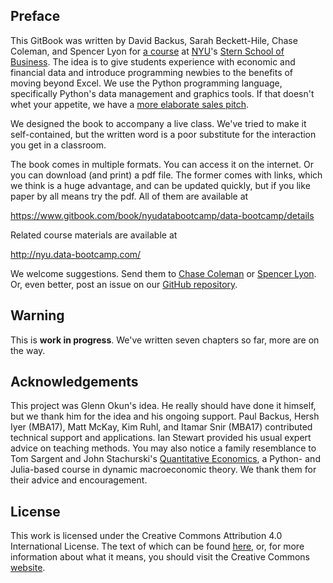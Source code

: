 ## Preface

This GitBook was written by David Backus, Sarah Beckett-Hile, Chase Coleman, and Spencer Lyon for [a course](http://nyu.data-bootcamp.com/) at [NYU](http://www.nyu.edu/)'s [Stern School of Business](http://www.stern.nyu.edu/).  The idea is to give students experience with economic and financial data and introduce programming newbies to the benefits of moving beyond Excel.  We use the Python programming language, specifically Python's data management and graphics tools.  If that doesn't whet your appetite, we have a [more elaborate sales pitch](http://nyu.data-bootcamp.com/faq/).

We designed the book to accompany a live class.  We've tried to make it self-contained, but the written word is a poor substitute for the interaction you get in a classroom.

The book comes in multiple formats.  You can access it on the internet.  Or you can download (and print) a pdf file.  The former comes with links, which we think is a huge advantage, and can be updated quickly, but if you like paper by all means try the pdf.  All of them are available at

https://www.gitbook.com/book/nyudatabootcamp/data-bootcamp/details

Related course materials are available at

http://nyu.data-bootcamp.com/

We welcome suggestions.  Send them to [Chase Coleman](mailto:cc7768@gmail.com) or [Spencer Lyon](mailto:spencerlyon2@gmail.com).  Or, even better, post an issue on our [GitHub repository](https://github.com/NYUDataBootcamp/Book/issues).


## Warning

This is **work in progress**.  We've written seven chapters so far, more are on the way.


## Acknowledgements

This project was Glenn Okun's idea.  He really should have done it himself, but we thank him for the idea and his ongoing support. Paul Backus, Hersh Iyer (MBA17), Matt McKay, Kim Ruhl, and Itamar Snir (MBA17) contributed technical support and applications.  Ian Stewart provided his usual expert advice on teaching methods.  You may also notice a family resemblance to Tom Sargent and John Stachurski's [Quantitative Economics](http://quant-econ.net/), a Python- and Julia-based course in dynamic macroeconomic theory.  We thank them for their advice and encouragement.

## License

This work is licensed under the Creative Commons Attribution 4.0 International License.  The text of which can be found [here](https://github.com/NYUDataBootcamp/Book/blob/master/LICENSE), or, for more information about what it means, you should visit the Creative Commons [website](http://creativecommons.org/licenses/by/4.0/).
